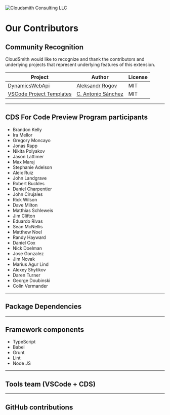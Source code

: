 ![Cloudsmith Consulting LLC](https://cloudsmithstatics.azureedge.net/web/cloudsmith-notagline-450x103.png "Cloudsmith Consulting")

# Our Contributors

## Community Recognition

CloudSmith would like to recognize and thank the contributors and underlying projects that represent underlying features of this extension.

|Project|Author|License|
|--|--|--|
|[DynamicsWebApi](https://github.com/AleksandrRogov/DynamicsWebApi)|[Aleksandr Rogov](https://github.com/AleksandrRogov)|MIT|
|[VSCode Project Templates](https://github.com/cantonios/vscode-project-templates)|[C. Antonio Sánchez](https://github.com/cantonios)|MIT|

---

## CDS For Code Preview Program participants

- Brandon Kelly
- Ira Mellor
- Gregory Moncayo
- Jonas Rapp
- Nikita Polyakov
- Jason Lattimer
- Max Maraj
- Stephanie Adelson
- Aleix Ruiz
- John Landgrave
- Robert Buckles
- Daniel Charpentier
- John Cirujales
- Rick Wilson
- Dave Milton
- Matthias Schleweis
- Jim Clifton
- Eduardo Rivas
- Sean McNellis
- Matthew Noel
- Randy Hayward
- Daniel Cox
- Nick Doelman
- Jose Gonzalez
- Jim Novak
- Marius Agur Lind
- Alexey Shytikov
- Daren Turner
- George Doubinski
- Colin Vermander

---

## Package Dependencies

---

## Framework components

- TypeScript
- Babel
- Grunt
- Lint
- Node JS

---

## Tools team (VSCode + CDS)

---

## GitHub contributions